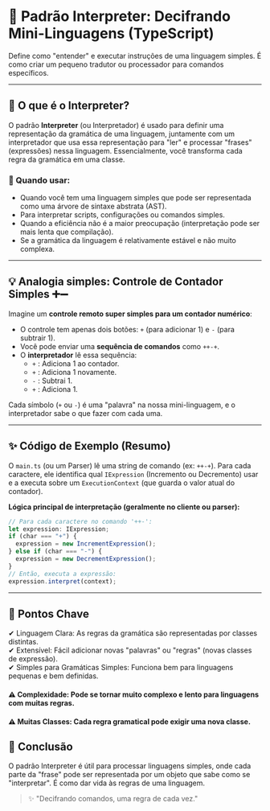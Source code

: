 # 📜 Padrão Interpreter: Decifrando Mini-Linguagens (TypeScript)

Define como "entender" e executar instruções de uma linguagem simples. É como criar um pequeno tradutor ou processador para comandos específicos.

---

## 📌 O que é o Interpreter?

O padrão **Interpreter** (ou Interpretador) é usado para definir uma representação da gramática de uma linguagem, juntamente com um interpretador que usa essa representação para "ler" e processar "frases" (expressões) nessa linguagem. Essencialmente, você transforma cada regra da gramática em uma classe.

### 🎯 Quando usar:

- Quando você tem uma linguagem simples que pode ser representada como uma árvore de sintaxe abstrata (AST).
- Para interpretar scripts, configurações ou comandos simples.
- Quando a eficiência não é a maior preocupação (interpretação pode ser mais lenta que compilação).
- Se a gramática da linguagem é relativamente estável e não muito complexa.

---

## 💡 Analogia simples: Controle de Contador Simples ➕➖

Imagine um **controle remoto super simples para um contador numérico**:

- O controle tem apenas dois botões: `+` (para adicionar 1) e `-` (para subtrair 1).
- Você pode enviar uma **sequência de comandos** como `++-+`.
- O **interpretador** lê essa sequência:
  - `+` : Adiciona 1 ao contador.
  - `+` : Adiciona 1 novamente.
  - `-` : Subtrai 1.
  - `+` : Adiciona 1.

Cada símbolo (`+` ou `-`) é uma "palavra" na nossa mini-linguagem, e o interpretador sabe o que fazer com cada uma.

---

## ✨ Código de Exemplo (Resumo)

O `main.ts` (ou um Parser) lê uma string de comando (ex: `++-+`). Para cada caractere, ele identifica qual `IExpression` (Incremento ou Decremento) usar e a executa sobre um `ExecutionContext` (que guarda o valor atual do contador).

**Lógica principal de interpretação (geralmente no cliente ou parser):**

```typescript
// Para cada caractere no comando '++-':
let expression: IExpression;
if (char === "+") {
  expression = new IncrementExpression();
} else if (char === "-") {
  expression = new DecrementExpression();
}
// Então, executa a expressão:
expression.interpret(context);
```

---

## 🧠 Pontos Chave

✔ Linguagem Clara: As regras da gramática são representadas por classes distintas.  
✔ Extensível: Fácil adicionar novas "palavras" ou "regras" (novas classes de expressão).  
✔ Simples para Gramáticas Simples: Funciona bem para linguagens pequenas e bem definidas.

#### ⚠️ Complexidade: Pode se tornar muito complexo e lento para linguagens com muitas regras.

#### ⚠️ Muitas Classes: Cada regra gramatical pode exigir uma nova classe.

## 📌 Conclusão

O padrão Interpreter é útil para processar linguagens simples, onde cada parte da "frase" pode ser representada por um objeto que sabe como se "interpretar". É como dar vida às regras de uma linguagem.

> ✨ "Decifrando comandos, uma regra de cada vez."
